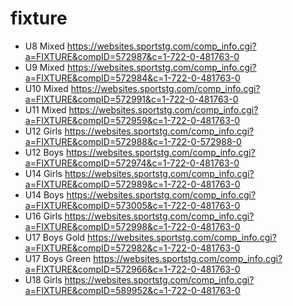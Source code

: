 # fixture

- U8 Mixed https://websites.sportstg.com/comp_info.cgi?a=FIXTURE&compID=572987&c=1-722-0-481763-0
- U9 Mixed https://websites.sportstg.com/comp_info.cgi?a=FIXTURE&compID=572984&c=1-722-0-481763-0
- U10 Mixed https://websites.sportstg.com/comp_info.cgi?a=FIXTURE&compID=572991&c=1-722-0-481763-0
- U11 Mixed https://websites.sportstg.com/comp_info.cgi?a=FIXTURE&compID=572959&c=1-722-0-481763-0
- U12 Girls https://websites.sportstg.com/comp_info.cgi?a=FIXTURE&compID=572988&c=1-722-0-572988-0
- U12 Boys https://websites.sportstg.com/comp_info.cgi?a=FIXTURE&compID=572974&c=1-722-0-481763-0
- U14 Girls https://websites.sportstg.com/comp_info.cgi?a=FIXTURE&compID=572989&c=1-722-0-481763-0
- U14 Boys https://websites.sportstg.com/comp_info.cgi?a=FIXTURE&compID=573005&c=1-722-0-481763-0
- U16 Girls https://websites.sportstg.com/comp_info.cgi?a=FIXTURE&compID=572998&c=1-722-0-481763-0
- U17 Boys Gold https://websites.sportstg.com/comp_info.cgi?a=FIXTURE&compID=572982&c=1-722-0-481763-0
- U17 Boys Green https://websites.sportstg.com/comp_info.cgi?a=FIXTURE&compID=572966&c=1-722-0-481763-0
- U18 Girls https://websites.sportstg.com/comp_info.cgi?a=FIXTURE&compID=589952&c=1-722-0-481763-0
